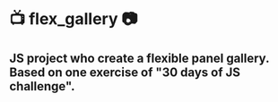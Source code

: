 # :tv:  flex_gallery  :camera:

## JS project who create a flexible panel gallery. Based on one exercise of "30 days of JS challenge".
